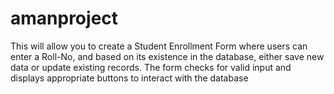 # amanproject
This will allow you to create a Student Enrollment Form where users can enter a Roll-No, and based on its existence in the database, either save new data or update existing records. The form checks for valid input and displays appropriate buttons to interact with the database
